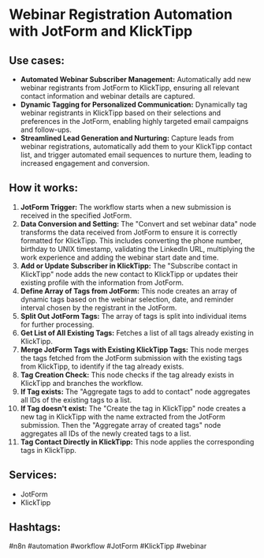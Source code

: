 # Webinar Registration Automation with JotForm and KlickTipp

## Use cases:

- **Automated Webinar Subscriber Management:** Automatically add new webinar registrants from JotForm to KlickTipp, ensuring all relevant contact information and webinar details are captured.
- **Dynamic Tagging for Personalized Communication:** Dynamically tag webinar registrants in KlickTipp based on their selections and preferences in the JotForm, enabling highly targeted email campaigns and follow-ups.
- **Streamlined Lead Generation and Nurturing:** Capture leads from webinar registrations, automatically add them to your KlickTipp contact list, and trigger automated email sequences to nurture them, leading to increased engagement and conversion.

## How it works:

1.  **JotForm Trigger:** The workflow starts when a new submission is received in the specified JotForm.
2.  **Data Conversion and Setting:** The "Convert and set webinar data" node transforms the data received from JotForm to ensure it is correctly formatted for KlickTipp. This includes converting the phone number, birthday to UNIX timestamp, validating the LinkedIn URL, multiplying the work experience and adding the webinar start date and time.
3.  **Add or Update Subscriber in KlickTipp:** The "Subscribe contact in KlickTipp" node adds the new contact to KlickTipp or updates their existing profile with the information from JotForm.
4.  **Define Array of Tags from JotForm:** This node creates an array of dynamic tags based on the webinar selection, date, and reminder interval chosen by the registrant in the JotForm.
5.  **Split Out JotForm Tags:** The array of tags is split into individual items for further processing.
6.  **Get List of All Existing Tags:** Fetches a list of all tags already existing in KlickTipp.
7.  **Merge JotForm Tags with Existing KlickTipp Tags:** This node merges the tags fetched from the JotForm submission with the existing tags from KlickTipp, to identify if the tag already exists.
8.  **Tag Creation Check:** This node checks if the tag already exists in KlickTipp and branches the workflow.
9.  **If Tag exists:** The "Aggregate tags to add to contact" node aggregates all IDs of the existing tags to a list.
10. **If Tag doesn't exist:** The "Create the tag in KlickTipp" node creates a new tag in KlickTipp with the name extracted from the JotForm submission. Then the "Aggregate array of created tags" node aggregates all IDs of the newly created tags to a list.
11. **Tag Contact Directly in KlickTipp:** This node applies the corresponding tags in KlickTipp.

## Services:

-   JotForm
-   KlickTipp

## Hashtags:

#n8n #automation #workflow #JotForm #KlickTipp #webinar
